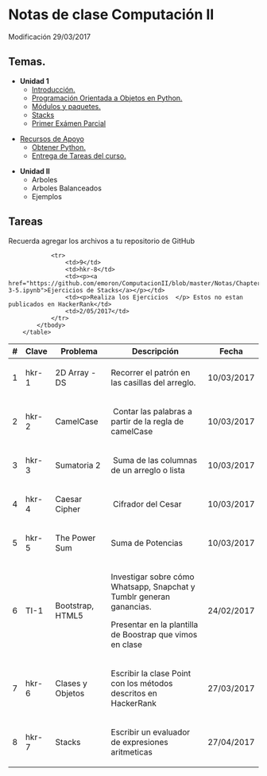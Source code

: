 # Notas de clase Computación II

Modificación 29/03/2017

## Temas.
- **Unidad 1**
  * [Introducción.][3eec47a4]  
  * [Programación Orientada a Objetos en Python.][2b1b5d32]    
  * [Módulos y paquetes.][744e6c08]
  * [Stacks][341b6634]
  * [Primer Exámen Parcial][36e0dd02]
* [Recursos de Apoyo](https://github.com/emoron/ComputacionII/wiki)
  * [Obtener Python.][185b52da]    
  * [Entrega de Tareas del curso.][0ef1080b]    

- **Unidad II**    
  + Arboles
  + Arboles Balanceados
  + Ejemplos



## Tareas
Recuerda agregar los archivos a tu repositorio de GitHub
<table class="table">
            <thead>
                <tr>
                    <th>#</th>
                    <th>Clave</th>
                    <th>Problema</th>
                    <th>Descripción</th>
                    <th>Fecha</th>
                </tr>
            </thead>
            <tbody>
                <tr>
                    <td>1</td>
                    <td>hkr-1</td>
                    <td><p>2D Array - DS</p></td>
                    <td><p>Recorrer el patrón en las casillas del arreglo.</p></td>
                    <td>10/03/2017</td>
                </tr>
                <tr>
                    <td>2</td>
                    <td>hkr-2</td>
                    <td><p>CamelCase</p></td>
                    <td><p>&nbsp;Contar las palabras a partir de la regla de camelCase</p></td>
                    <td>10/03/2017</td>
                </tr>
                <tr>
                    <td>3</td>
                    <td>hkr-3</td>
                    <td><p>Sumatoria 2</p></td>
                    <td><p>&nbsp;Suma de las columnas de un arreglo o lista</p></td>
                    <td>10/03/2017</td>
                </tr>
                <tr>
                    <td>4</td>
                    <td>hkr-4</td>
                    <td><p>Caesar Cipher</p></td>
                    <td><p>&nbsp;Cifrador del Cesar</p></td>
                    <td>10/03/2017</td>
                </tr>
                <tr>
                    <td>5</td>
                    <td>hkr-5</td>
                    <td><p>The Power Sum</p></td>
                    <td><p>Suma de Potencias</p></td>
                    <td>10/03/2017</td>
                </tr>
                <tr>
                    <td>6</td>
                    <td>TI-1</td>
                    <td><p>Bootstrap, HTML5</p></td>
                    <td><p>Investigar sobre cómo Whatsapp, Snapchat y Tumblr generan ganancias.</p><p>Presentar en la plantilla de Boostrap que vimos en clase</p></td>
                    <td>24/02/2017</td>
                </tr>
                <tr>
                    <td>7</td>
                    <td>hkr-6</td>
                    <td><p>Clases y Objetos</p></td>
                    <td><p>Escribir la clase Point con los métodos descritos en HackerRank</p></td>
                    <td>27/03/2017</td>
                </tr>
                <tr>
                    <td>8</td>
                    <td>hkr-7</td>
                    <td><p>Stacks</p></td>
                    <td><p>Escribir un evaluador de expresiones aritmeticas</p></td>
                    <td>27/04/2017</td>
                </tr>

                <tr>
                    <td>9</td>
                    <td>hkr-8</td>
                    <td><p><a href="https://github.com/emoron/ComputacionII/blob/master/Notas/Chapter-3-5.ipynb">Ejercicios de Stacks</a></p></td>
                    <td><p>Realiza los Ejercicios  </p> Estos no estan publicados en HackerRank</td>
                    <td>2/05/2017</td>
                </tr>
            </tbody>
        </table>


[0ef1080b]: Notas/FormatoEntregaTareas.Rmd "Formato de Entrega de Tareas"  
[3eec47a4]: Notas/Chapter1.Rmd "Introducción a Python"  
[744e6c08]: Notas/Chapter-3-2.ipynb "Módulos"
[185b52da]: Notas/Chapter0.Rmd "Obtener Python"
[2b1b5d32]: Notas/Chapter3-1.ipynb "Introducción a Programación Orientada a Objetos"
[341b6634]: Notas/Chapter-3-4.ipynb "Pilas (Stacks)"
[36e0dd02]: https://github.com/emoron/ComputacionII/blob/master/Notas/Chapter-3-5.ipynb "ExamenParcial-1"
